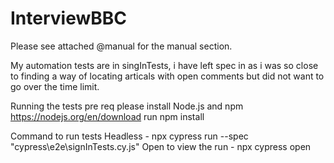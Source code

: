 # InterviewBBC
Please see attached @manual for the manual section.

My automation tests are in singInTests, i have left spec in as i was so close to finding a way of locating articals with open comments but did not want to go over the time limit.

Running the tests 
 pre req
 please install Node.js and npm https://nodejs.org/en/download
 run npm install

 Command to run tests 
Headless -  npx cypress run --spec "cypress\e2e\signInTests.cy.js"
Open to view the run - npx cypress open